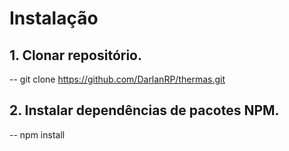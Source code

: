 # Instalação

## 1. Clonar repositório.
-- git clone https://github.com/DarlanRP/thermas.git

## 2. Instalar dependências de pacotes NPM.
-- npm install

   
